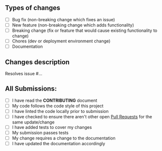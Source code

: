 ## Types of changes

<!--- What types of changes does your code introduce? Put an `x` in all the boxes that apply: -->

- [ ] Bug fix (non-breaking change which fixes an issue)
- [ ] New feature (non-breaking change which adds functionality)
- [ ] Breaking change (fix or feature that would cause existing functionality to change)
- [ ] Chores (dev or deployment environment change)
- [ ] Documentation

## Changes description

<!-- Describe what the changes to and why you want them -->

Resolves issue #... <!-- remove this line if not applicable -->

## All Submissions:

- [ ] I have read the **CONTRIBUTING** document
- [ ] My code follows the code style of this project
- [ ] I have linted the code locally prior to submission
- [ ] I have checked to ensure there aren't other open [Pull Requests](../../../pulls) for the same update/change
- [ ] I have added tests to cover my changes
- [ ] My submission passes tests
- [ ] My change requires a change to the documentation
- [ ] I have updated the documentation accordingly
